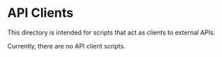 # API Clients

This directory is intended for scripts that act as clients to external APIs.

Currently, there are no API client scripts.
